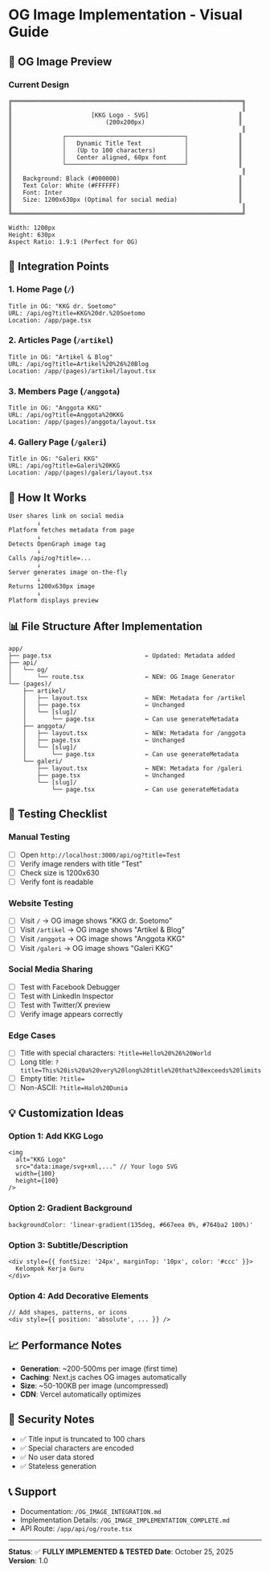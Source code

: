 # OG Image Implementation - Visual Guide

## 📱 OG Image Preview

### Current Design
```
╔════════════════════════════════════════════════════════════════╗
║                                                                ║
║                      [KKG Logo - SVG]                         ║
║                          (200x200px)                          ║
║                                                                ║
║              ┌─────────────────────────────────┐              ║
║              │   Dynamic Title Text            │              ║
║              │   (Up to 100 characters)        │              ║
║              │   Center aligned, 60px font     │              ║
║              └─────────────────────────────────┘              ║
║                                                                ║
║   Background: Black (#000000)                                 ║
║   Text Color: White (#FFFFFF)                                 ║
║   Font: Inter                                                 ║
║   Size: 1200x630px (Optimal for social media)                 ║
║                                                                ║
╚════════════════════════════════════════════════════════════════╝

Width: 1200px
Height: 630px
Aspect Ratio: 1.9:1 (Perfect for OG)
```

## 🔗 Integration Points

### 1. Home Page (`/`)
```
Title in OG: "KKG dr. Soetomo"
URL: /api/og?title=KKG%20dr.%20Soetomo
Location: /app/page.tsx
```

### 2. Articles Page (`/artikel`)
```
Title in OG: "Artikel & Blog"
URL: /api/og?title=Artikel%20%26%20Blog
Location: /app/(pages)/artikel/layout.tsx
```

### 3. Members Page (`/anggota`)
```
Title in OG: "Anggota KKG"
URL: /api/og?title=Anggota%20KKG
Location: /app/(pages)/anggota/layout.tsx
```

### 4. Gallery Page (`/galeri`)
```
Title in OG: "Galeri KKG"
URL: /api/og?title=Galeri%20KKG
Location: /app/(pages)/galeri/layout.tsx
```

## 🎯 How It Works

```
User shares link on social media
        ↓
Platform fetches metadata from page
        ↓
Detects OpenGraph image tag
        ↓
Calls /api/og?title=...
        ↓
Server generates image on-the-fly
        ↓
Returns 1200x630px image
        ↓
Platform displays preview
```

## 📊 File Structure After Implementation

```
app/
├── page.tsx                          ← Updated: Metadata added
├── api/
│   └── og/
│       └── route.tsx                 ← NEW: OG Image Generator
└── (pages)/
    ├── artikel/
    │   ├── layout.tsx                ← NEW: Metadata for /artikel
    │   ├── page.tsx                  ← Unchanged
    │   └── [slug]/
    │       └── page.tsx              ← Can use generateMetadata
    ├── anggota/
    │   ├── layout.tsx                ← NEW: Metadata for /anggota
    │   ├── page.tsx                  ← Unchanged
    │   └── [slug]/
    │       └── page.tsx              ← Can use generateMetadata
    └── galeri/
        ├── layout.tsx                ← NEW: Metadata for /galeri
        ├── page.tsx                  ← Unchanged
        └── [slug]/
            └── page.tsx              ← Can use generateMetadata
```

## 🧪 Testing Checklist

### Manual Testing
- [ ] Open `http://localhost:3000/api/og?title=Test`
- [ ] Verify image renders with title "Test"
- [ ] Check size is 1200x630
- [ ] Verify font is readable

### Website Testing
- [ ] Visit `/` → OG image shows "KKG dr. Soetomo"
- [ ] Visit `/artikel` → OG image shows "Artikel & Blog"
- [ ] Visit `/anggota` → OG image shows "Anggota KKG"
- [ ] Visit `/galeri` → OG image shows "Galeri KKG"

### Social Media Sharing
- [ ] Test with Facebook Debugger
- [ ] Test with LinkedIn Inspector
- [ ] Test with Twitter/X preview
- [ ] Verify image appears correctly

### Edge Cases
- [ ] Title with special characters: `?title=Hello%20%26%20World`
- [ ] Long title: `?title=This%20is%20a%20very%20long%20title%20that%20exceeds%20limits`
- [ ] Empty title: `?title=`
- [ ] Non-ASCII: `?title=Halo%20Dunia`

## 💡 Customization Ideas

### Option 1: Add KKG Logo
```tsx
<img
  alt="KKG Logo"
  src="data:image/svg+xml,..." // Your logo SVG
  width={100}
  height={100}
/>
```

### Option 2: Gradient Background
```tsx
backgroundColor: 'linear-gradient(135deg, #667eea 0%, #764ba2 100%)'
```

### Option 3: Subtitle/Description
```tsx
<div style={{ fontSize: '24px', marginTop: '10px', color: '#ccc' }}>
  Kelompok Kerja Guru
</div>
```

### Option 4: Add Decorative Elements
```tsx
// Add shapes, patterns, or icons
<div style={{ position: 'absolute', ... }} />
```

## 📈 Performance Notes

- **Generation**: ~200-500ms per image (first time)
- **Caching**: Next.js caches OG images automatically
- **Size**: ~50-100KB per image (uncompressed)
- **CDN**: Vercel automatically optimizes

## 🔐 Security Notes

- ✅ Title input is truncated to 100 chars
- ✅ Special characters are encoded
- ✅ No user data stored
- ✅ Stateless generation

## 📞 Support

- Documentation: `/OG_IMAGE_INTEGRATION.md`
- Implementation Details: `/OG_IMAGE_IMPLEMENTATION_COMPLETE.md`
- API Route: `/app/api/og/route.tsx`

---

**Status**: ✅ **FULLY IMPLEMENTED & TESTED**
**Date**: October 25, 2025
**Version**: 1.0
